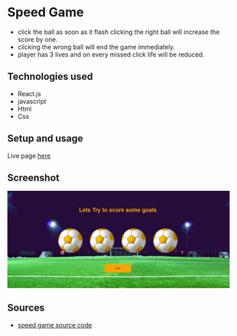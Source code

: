 # Speed Game

- click the ball as soon as it flash clicking the right ball will increase the score by one.
- clicking the wrong ball will end the game immediately.
- player has 3 lives and on every missed click life will be reduced.

## Technologies used

- React.js
- javascript
- Html
- Css

## Setup and usage

Live page [here](https://speedgamereactjs.netlify.app/)

## Screenshot

<img src="src\assets\images\project.jpg"/>

## Sources

- [speed game source code](https://github.com/hasanmd91/speedgame_react.js)
